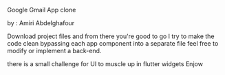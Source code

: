 Google Gmail App clone

  by : Amiri Abdelghafour

Download project files and from there you're good to go I try to make the code clean bypassing each app component into a separate file
feel free to modify or implement a back-end.

there is a small challenge for UI to muscle up in flutter widgets Enjow
